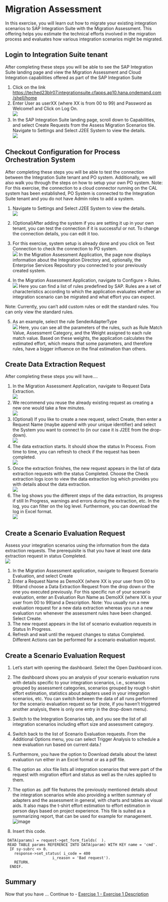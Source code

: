 # Migration Assessment

In this exercise, you will learn out how to migrate your existing integration scenarios to SAP Integration Suite with the Migration Assessment. This offering helps you estimate the technical efforts involved in the migration process and evaluates how various integration scenarios might be migrated.

## Login to Integration Suite tenant
After completing these steps you will be able to see the SAP Integration Suite landing page and view the Migration Assessment and Cloud Integration  capabilities offered as part of the SAP Integration Suite

1. Click on the link https://teched23blr07.integrationsuite.cfapps.ap10.hana.ondemand.com/shell/home
2. Enter User as userXX (where XX is from 00 to 99) and Password as Welcome1 and Click on Log On.
   <br>![](/exercises/ex0/images/Login.png)
3. In the SAP Integration Suite landing page, scroll down to Capabilities, and select   Create Requests from the Assess Migration Scenarios tile.
  Navigate to Settings and Select J2EE System to view the details.
   <br>![](/exercises/ex0/images/Access_Migration_Scenarios.png)

## Checkout Configuration for Process Orchestration System
After completing these steps you will be able to test the connection between the Integration Suite tenant and PO system. Additionally, we will also walk you through the steps on how to setup your own PO system.
Note: For this exercise, the connection to a cloud connector running on the CAL system has been established, PO System is connected to the Integration Suite tenant and you do not have Admin roles to add a system.

1. Navigate to Settings and Select J2EE System to view the details.
   <br>![](/exercises/ex0/images/View_PO_System.png)
2. (Optional)After adding the system if you are setting it up in your own tenant, you can test the connection if it is successful or not. To change the connection details, you can edit it too.
3. For this exercise, system setup is already done and you click on Test Connection to check the connection to PO system.
   <br>![](/exercises/ex0/images/Test_PO_Con.png)
In the Migration Assessment Application, the page now displays information about the Integration Directory and, optionally, the Enterprise Services Repository you connected to your previously created system.

4. In the Migration Assessment Application, navigate to Configure > Rules.
   <br>![](/exercises/ex0/images/Configure_Rule.png)
Here you can find a list of rules predefined by SAP. Rules are a set of characteristics according to which the application evaluates whether an integration scenario can be migrated and what effort you can expect.

Note: Currently, you can’t add custom rules or edit the standard rules. You can only view the standard rules.

5. As an example, select the rule SenderAdapterType
   <br>![](/exercises/ex0/images/Select_Sender_Adapter_Type.png)
Here, you can see all the parameters of the rules, such as Rule Match Value, Assessment Category, and the Weight assigned to each rule match value. Based on these weights, the application calculates the estimated effort, which means that some parameters, and therefore rules, have a bigger influence on the final estimation than others.
   
## Create Data Extraction Request
After completing these steps you will have....

1.	In the Migration Assessment Application, navigate to   Request  Data Extraction.
   <br>![](/exercises/ex0/images/Request_Data_Ext.png)
2. We recommend you reuse the already existing request as creating a new one would take a few minutes.
   <br>![](/exercises/ex0/images/Ruse_Data_Ext.png)
4. (Optional) If you like to create a new request, select  Create, then enter a Request Name (maybe append with your unique identifier) and select the System you want to connect to (in our case it is J2EE from the drop-down).
   <br>![](/exercises/ex0/images/Ruse_Data_Ext.png)
5. The data extraction starts. It should show the status In Process. From time to time, you can refresh to check if the request has been completed.
   <br>![](/exercises/ex0/images/Extraction_In_Progress.png)
6. Once the extraction finishes, the new request appears in the list of data extraction requests with the status Completed. Choose the  Check extraction logs icon to view the data extraction log which provides you with details about the data extraction.
   <br>![](/exercises/ex0/images/Extraction_In_Progress.png)
7. The log shows you the different steps of the data extraction, its progress if still In Progress, warnings and errors during the extraction, etc. In the log, you can filter on the log level. Furthermore, you can download the log in Excel format.
   <br>![](/exercises/ex0/images/Ext_Logs.png)
## Create a Scenario Evaluation Request

Assess your integration scenarios using the information from the data extraction requests. The prerequisite is that you have at least one data extraction request in status Completed.
<br>![](/exercises/ex0/images/Ruse_Data_Ext.png)

1. In the Migration Assessment application, navigate to  Request  Scenario Evaluation, and select  Create
2. Enter a Request Name as DemoXX (where XX is your user from 00 to 99)and choose a Data Extraction Request from the drop down or the one you executed previously. For this specific run of your scenario evaluation, enter an Evaluation Run Name as DemoXX (where XX is your user from 00 to 99)and a Description.
Note: You usually run a new evaluation request for a new data extraction whereas you run a new evaluation run whenever the assessment rules have been changed. Select  Create.
3. The new request appears in the list of scenario evaluation requests in Status In Progress. 
4. Refresh and wait until the request changes to status Completed. Different Actions can be performed for a scenario evaluation request.
   
## Create a Scenario Evaluation Request

1. Let’s start with opening the dashboard. Select the  Open Dashboard icon.

2. The dashboard shows you an analysis of your scenario evaluation runs with details specific to your integration scenarios, i.e., scenarios grouped by assessment categories, scenarios grouped by rough t-shirt effort estimation, statistics about adapters used in your integration scenarios, etc. You can switch between the data of all runs performed for the scenario evaluation request so far (note, if you haven’t triggered another analysis, there is only one entry in the drop-down menu).
3. Switch to the Integration Scenarios tab, and you see the list of all integration scenarios including effort size and assessment category.
4. Switch back to the list of Scenario Evaluation requests. From the Additional Options menu, you can select  Trigger Analysis to schedule a new evaluation run based on current data.!

5. Furthermore, you have the option to  Download details about the latest evaluation run either in an Excel format or as a pdf file.
6. The option as .xlsx file lists all integration scenarios that were part of the request with migration effort and status as well as the rules applied to them.
7. The option as .pdf file features the previously mentioned details about the integration scenarios while also providing a written summary of adapters and the assessment in general, with charts and tables as visual aids. It also maps the t-shirt effort estimation to effort estimation in person days based on project experience. This file is suited as a summarizing report, that can be used for example for management.![image](https://github.com/SAP-samples/teched2023-IN268/assets/144697312/84643e2e-ac27-4ec7-ab36-c46332002e55)







8.	Insert this code.
``` abap
 DATA(params) = request->get_form_fields(  ).
 READ TABLE params REFERENCE INTO DATA(param) WITH KEY name = 'cmd'.
  IF sy-subrc <> 0.
    response->set_status( i_code = 400
                     i_reason = 'Bad request').
    RETURN.
  ENDIF.
```

## Summary

Now that you have ... 
Continue to - [Exercise 1 - Exercise 1 Description](../ex1/README.md)
